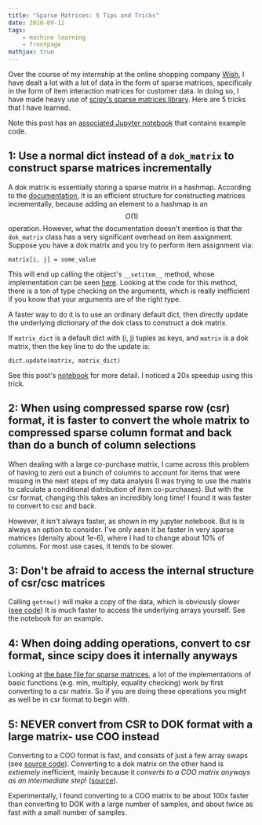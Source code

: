 ```yaml
---
title: "Sparse Matrices: 5 Tips and Tricks"
date: 2018-09-12
tags:
    - machine learning
    - frontpage
mathjax: true
---
```


Over the course of my internship at the online shopping company [Wish](https://www.wish.com/), I have dealt a lot with a lot of data in the form of sparse matrices, specificaly in the form of item interaction matrices for customer data. In doing so, I have made heavy use of [scipy's sparse matrices library](https://docs.scipy.org/doc/scipy/reference/sparse.html).
Here are 5 tricks that I have learned.

<!-- TEASER_END -->

Note this post has an [associated Jupyter notebook](https://github.com/AustinT/sparse-matrices-tips/blob/master/Sparse%20Matrix%20Tips%20and%20Tricks-%20Part%201.ipynb) that contains example code.

## 1: Use a normal dict instead of a `dok_matrix` to construct sparse matrices incrementally
A dok matrix is essentially storing a sparse matrix in a hashmap. According to the [documentation](https://docs.scipy.org/doc/scipy/reference/generated/scipy.sparse.dok_matrix.html#scipy.sparse.dok_matrix), it is an efficient structure for constructing matrices incrementally, because adding an element to a hashmap is an $$O(1)$$ operation.
However, what the documentation doesn't mention is that the `dok_matrix` class has a very significant overhead on item assignment. Suppose you have a dok matrix and you try to perform item assignment via:

`matrix[i, j] = some_value`

This will end up calling the object's `__setitem__` method, whose implementation can be seen [here](https://github.com/scipy/scipy/blob/552d5026754b5151eb5ae58b41f09e5b8ddcbde5/scipy/sparse/dok.py#L258-L308). Looking at the code for this method, there is a ton of type checking on the arguments, which is really inefficient if you know that your arguments are of the right type.

A faster way to do it is to use an ordinary default dict, then directly update the underlying dictionary of the dok class to construct a dok matrix.

If `matrix_dict` is a default dict with (i, j) tuples as keys, and `matrix` is a dok matrix, then the key line to do the update is:

`dict.update(matrix, matrix_dict)`

See this post's [notebook](https://github.com/AustinT/sparse-matrices-tips/blob/master/Sparse%20Matrix%20Tips%20and%20Tricks-%20Part%201.ipynb) for more detail. I noticed a 20x speedup using this trick.

## 2: When using compressed sparse row (csr) format, it is faster to convert the whole matrix to compressed sparse column format and back than do a bunch of column selections
When dealing with a large co-purchase matrix, I came across this problem of having to zero out a bunch of columns to account for items that were missing in the next steps of my data analysis (I was trying to use the matrix to calculate a conditional distribution of item co-purchases). But with the csr format, changing this takes an incredibly long time! I found it was faster to convert to csc and back.

However, it isn't always faster, as shown in my jupyter notebook. But is is always an option to consider. I've only seen it be faster in very sparse matrices (density about 1e-6), where I had to change about 10% of columns. For most use cases, it tends to be slower.

## 3: Don't be afraid to access the internal structure of csr/csc matrices
Calling `getrow()` will make a copy of the data, which is obviously slower ([see code](https://github.com/scipy/scipy/blob/f4a81d908031ade435f321de7fe85ad5576e931e/scipy/sparse/csr.py#L367)) 
It is much faster to access the underlying arrays yourself.
See the notebook for an example.

## 4: When doing adding operations, convert to csr format, since scipy does it internally anyways
Looking at [the base file for sparse matrices](https://github.com/scipy/scipy/blob/552d5026754b5151eb5ae58b41f09e5b8ddcbde5/scipy/sparse/base.py#L328-L757), 
a lot of the implementations of basic functions (e.g. min, multiply, equality checking) work by first converting to a csr matrix. 
So if you are doing these operations you might as well be in csr format to begin with. 

## 5: NEVER convert from CSR to DOK format with a large matrix- use COO instead
Converting to a COO format is fast, and consists of just a few array swaps (see [source code](https://github.com/scipy/scipy/blob/f1251aa680623c20efa95a530a8b02e729f6d8d9/scipy/sparse/compressed.py#L931-L940)).
Converting to a dok matrix on the other hand is *extremely* inefficient, mainly because it _converts to a COO matrix anyways as an intermediate step_! ([source](https://github.com/scipy/scipy/blob/f1251aa680623c20efa95a530a8b02e729f6d8d9/scipy/sparse/base.py#L891-L897)).

Experimentally, I found converting to a COO matrix to be about 100x faster than converting to DOK with a large number of samples, and about twice as fast with a small number of samples.
